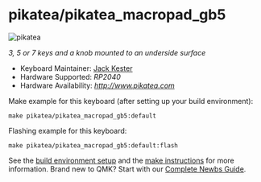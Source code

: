 # pikatea/pikatea_macropad_gb5

![pikatea](https://i.imgur.com/UpcSHLi.png)

*3, 5 or 7 keys and a knob mounted to an underside surface*

* Keyboard Maintainer: [Jack Kester](https://github.com/JackPikatea)
* Hardware Supported: *RP2040*
* Hardware Availability: *http://www.pikatea.com*

Make example for this keyboard (after setting up your build environment):

    make pikatea/pikatea_macropad_gb5:default

Flashing example for this keyboard:

    make pikatea/pikatea_macropad_gb5:default:flash

See the [build environment setup](https://docs.qmk.fm/#/getting_started_build_tools) and the [make instructions](https://docs.qmk.fm/#/getting_started_make_guide) for more information. Brand new to QMK? Start with our [Complete Newbs Guide](https://docs.qmk.fm/#/newbs).
